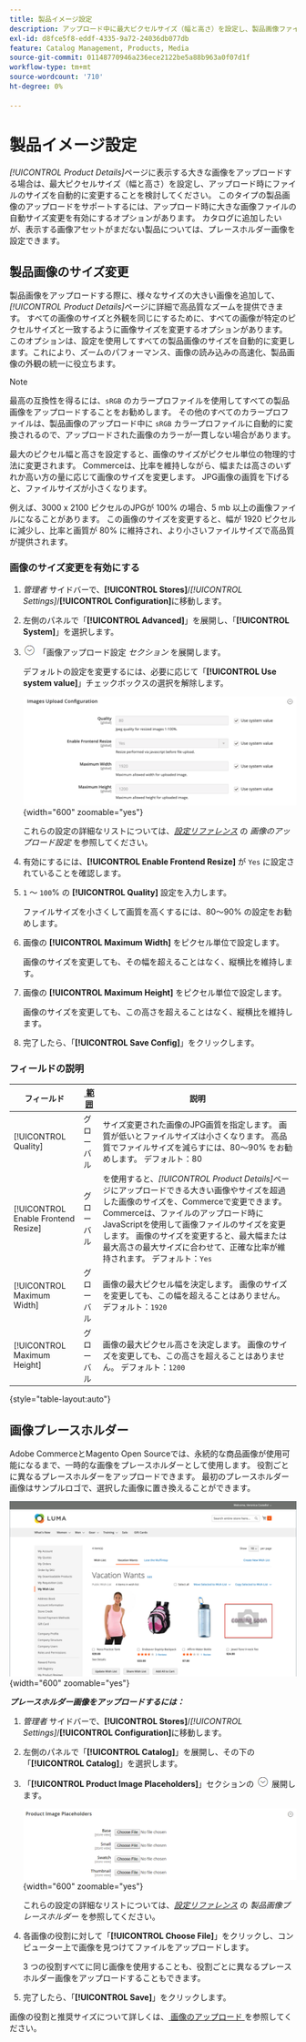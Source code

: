 ```yaml
---
title: 製品イメージ設定
description: アップロード中に最大ピクセルサイズ（幅と高さ）を設定し、製品画像ファイルのサイズを自動的に変更する方法について説明します。
exl-id: d8fce5f8-eddf-4335-9a72-24036db077db
feature: Catalog Management, Products, Media
source-git-commit: 01148770946a236ece2122be5a88b963a0f07d1f
workflow-type: tm+mt
source-wordcount: '710'
ht-degree: 0%

---
```


# 製品イメージ設定

_[!UICONTROL Product Details]_&#x200B;ページに表示する大きな画像をアップロードする場合は、最大ピクセルサイズ（幅と高さ）を設定し、アップロード時にファイルのサイズを自動的に変更することを検討してください。 このタイプの製品画像のアップロードをサポートするには、アップロード時に大きな画像ファイルの自動サイズ変更を有効にするオプションがあります。 カタログに追加したいが、表示する画像アセットがまだない製品については、プレースホルダー画像を設定できます。

## 製品画像のサイズ変更

製品画像をアップロードする際に、様々なサイズの大きい画像を追加して、_[!UICONTROL Product Details]_&#x200B;ページに詳細で高品質なズームを提供できます。 すべての画像のサイズと外観を同じにするために、すべての画像が特定のピクセルサイズと一致するように画像サイズを変更するオプションがあります。 このオプションは、設定を使用してすべての製品画像のサイズを自動的に変更します。これにより、ズームのパフォーマンス、画像の読み込みの高速化、製品画像の外観の統一に役立ちます。

>[!NOTE]
>
>最高の互換性を得るには、`sRGB` のカラープロファイルを使用してすべての製品画像をアップロードすることをお勧めします。 その他のすべてのカラープロファイルは、製品画像のアップロード中に `sRGB` カラープロファイルに自動的に変換されるので、アップロードされた画像のカラーが一貫しない場合があります。

最大のピクセル幅と高さを設定すると、画像のサイズがピクセル単位の物理的寸法に変更されます。 Commerceは、比率を維持しながら、幅または高さのいずれか高い方の量に応じて画像のサイズを変更します。 JPG画像の画質を下げると、ファイルサイズが小さくなります。

例えば、3000 x 2100 ピクセルのJPGが 100% の場合、5 mb 以上の画像ファイルになることがあります。 この画像のサイズを変更すると、幅が 1920 ピクセルに減少し、比率と画質が 80% に維持され、より小さいファイルサイズで高品質が提供されます。

### 画像のサイズ変更を有効にする

1. _管理者_ サイドバーで、**[!UICONTROL Stores]**/_[!UICONTROL Settings]_/**[!UICONTROL Configuration]**&#x200B;に移動します。

1. 左側のパネルで「**[!UICONTROL Advanced]**」を展開し、「**[!UICONTROL System]**」を選択します。

1. ![&#x200B; 展開セレクター &#x200B;](../assets/icon-display-expand.png) 「画像アップロード設定 _セクション_ を展開します。

   デフォルトの設定を変更するには、必要に応じて「**[!UICONTROL Use system value]**」チェックボックスの選択を解除します。

   ![&#x200B; 画像のアップロード設定 &#x200B;](../configuration-reference/advanced/assets/system-image-upload-configuration.png){width="600" zoomable="yes"}

   これらの設定の詳細なリストについては、[_設定リファレンス_](../configuration-reference/advanced/system.md#image-upload-configuration) の _画像のアップロード設定_ を参照してください。

1. 有効にするには、**[!UICONTROL Enable Frontend Resize]** が `Yes` に設定されていることを確認します。

1. `1` ～ `100`% の **[!UICONTROL Quality]** 設定を入力します。

   ファイルサイズを小さくして画質を高くするには、80～90% の設定をお勧めします。

1. 画像の **[!UICONTROL Maximum Width]** をピクセル単位で設定します。

   画像のサイズを変更しても、その幅を超えることはなく、縦横比を維持します。

1. 画像の **[!UICONTROL Maximum Height]** をピクセル単位で設定します。

   画像のサイズを変更しても、この高さを超えることはなく、縦横比を維持します。

1. 完了したら、「**[!UICONTROL Save Config]**」をクリックします。

### フィールドの説明

| フィールド | [&#x200B; 範囲 &#x200B;](../getting-started/websites-stores-views.md#scope-settings) | 説明 |
|--- |--- |--- |
| [!UICONTROL Quality] | グローバル | サイズ変更された画像のJPG画質を指定します。 画質が低いとファイルサイズは小さくなります。 高品質でファイルサイズを減らすには、80～90% をお勧めします。 デフォルト：80 |
| [!UICONTROL Enable Frontend Resize] | グローバル | を使用すると、_[!UICONTROL Product Details]_&#x200B;ページにアップロードできる大きい画像やサイズを超過した画像のサイズを、Commerceで変更できます。 Commerceは、ファイルのアップロード時にJavaScriptを使用して画像ファイルのサイズを変更します。 画像のサイズを変更すると、最大幅または最大高さの最大サイズに合わせて、正確な比率が維持されます。 デフォルト：`Yes` |
| [!UICONTROL Maximum Width] | グローバル | 画像の最大ピクセル幅を決定します。 画像のサイズを変更しても、この幅を超えることはありません。 デフォルト：`1920` |
| [!UICONTROL Maximum Height] | グローバル | 画像の最大ピクセル高さを決定します。 画像のサイズを変更しても、この高さを超えることはありません。 デフォルト：`1200` |

{style="table-layout:auto"}

## 画像プレースホルダー

Adobe CommerceとMagento Open Sourceでは、永続的な商品画像が使用可能になるまで、一時的な画像をプレースホルダーとして使用します。 役割ごとに異なるプレースホルダーをアップロードできます。 最初のプレースホルダー画像はサンプルロゴで、選択した画像に置き換えることができます。

![&#x200B; 画像のプレースホルダー &#x200B;](./assets/storefront-image-placeholder.png){width="600" zoomable="yes"}

**_プレースホルダー画像をアップロードするには：_**

1. _管理者_ サイドバーで、**[!UICONTROL Stores]**/_[!UICONTROL Settings]_/**[!UICONTROL Configuration]**&#x200B;に移動します。

1. 左側のパネルで「**[!UICONTROL Catalog]**」を展開し、その下の「**[!UICONTROL Catalog]**」を選択します。

1. 「**[!UICONTROL Product Image Placeholders]**」セクションの ![&#x200B; 展開アイコン &#x200B;](../assets/icon-display-expand.png) 展開します。

   ![&#x200B; 製品画像のプレースホルダー &#x200B;](../configuration-reference/catalog/assets/catalog-product-image-placeholders.png){width="600" zoomable="yes"}

   これらの設定の詳細なリストについては、[_設定リファレンス_](../configuration-reference/catalog/catalog.md#product-image-placeholders) の _製品画像プレースホルダー_ を参照してください。

1. 各画像の役割に対して「**[!UICONTROL Choose File]**」をクリックし、コンピューター上で画像を見つけてファイルをアップロードします。

   3 つの役割すべてに同じ画像を使用することも、役割ごとに異なるプレースホルダー画像をアップロードすることもできます。

1. 完了したら、「**[!UICONTROL Save]**」をクリックします。

画像の役割と推奨サイズについて詳しくは、[&#x200B; 画像のアップロード &#x200B;](product-image.md#upload-an-image) を参照してください。
